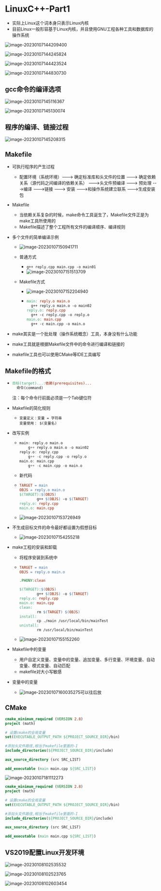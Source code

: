 # LinuxC++-Part1

- 实际上Linux这个词本身只表示Linux内核
- 目前Linux一般形容基于Linux内核，并且使用GNU工程各种工具和数据库的操作系统

![image-20230107144209400](https://happygoing.oss-cn-beijing.aliyuncs.com/img/image-20230107144209400.png)

![image-20230107144245824](https://happygoing.oss-cn-beijing.aliyuncs.com/img/image-20230107144245824.png)

![image-20230107144423524](https://happygoing.oss-cn-beijing.aliyuncs.com/img/image-20230107144423524.png)

![image-20230107144830730](https://happygoing.oss-cn-beijing.aliyuncs.com/img/image-20230107144830730.png)

## gcc命令的编译选项

![image-20230107145116367](https://happygoing.oss-cn-beijing.aliyuncs.com/img/image-20230107145116367.png)

![image-20230107145130074](https://happygoing.oss-cn-beijing.aliyuncs.com/img/image-20230107145130074.png)

## 程序的编译、链接过程

![image-20230107145208315](https://happygoing.oss-cn-beijing.aliyuncs.com/img/image-20230107145208315.png)

## Makefile

- 可执行程序的产生过程

  - 配置环境（系统环境）--->  确定标准库和头文件的位置 ---> 确定依赖关系（源代码之间编译的依赖关系） --->头文件预编译 ---> 预处理 --->编译 --->链接  --->  安装  --->和操作系统建立联系  --->生成安装包

- Makefile

  - 当依赖关系复杂的时候，make命令工具诞生了，Makefile文件正是为make工具所使用的
  - Makefile描述了整个工程所有文件的编译顺序、编译规则

- 多个文件的简单编译示例

  - ![image-20230107150941711](https://happygoing.oss-cn-beijing.aliyuncs.com/img/image-20230107150941711.png)

  - 普通方式

    - `g++ reply.cpp main.cpp -o main01`
    - ![image-20230107151513709](https://happygoing.oss-cn-beijing.aliyuncs.com/img/image-20230107151513709.png)

  - Makefile方式

    - ![image-20230107152204940](https://happygoing.oss-cn-beijing.aliyuncs.com/img/image-20230107152204940.png)

    - ```makefile
      main: reply.o main.o
      	g++ reply.o main.o -o main02
      reply.o: reply.cpp
      	g++ -c reply.cpp -o reply.o
      main.o: main.cpp
      	g++ -c main.cpp -o main.o
      ```



- make其实是一个批处理（操作系统概念）工具，本身没有什么功能
- make工具就是根据Makefile文件中的命令进行编译和链接的
- makefile工具也可以使用CMake等IDE工具编写

## Makefile的格式

- ```makefile
  目标(target)...:依赖(prerequisites)...
  	命令(command)
  ```

  注：每个命令行前面必须是一个Tab键位符

- Makefile的简化规则

  - ```
    变量定义：变量 = 字符串
    变量使用： $(变量名)
    ```

- 改写实例

  - ```C++
    main: reply.o main.o
    	g++ reply.o main.o -o main02
    reply.o: reply.cpp
    	g++ -c reply.cpp -o reply.o
    main.o: main.cpp
    	g++ -c main.cpp -o main.o
    ```

  - 新代码

  - ```makefile
    TARGET = main
    OBJS = reply.o main.o
    $(TARGET):$(OBJS)
            g++ $(OBJS) -o $(TARGET)
    reply.o: reply.cpp
    main.o: main.cpp
    
    ```

  - ![image-20230107153726949](https://happygoing.oss-cn-beijing.aliyuncs.com/img/image-20230107153726949.png)

- 不生成目标文件的命令最好都设置为假想目标

  - ![image-20230107154255218](https://happygoing.oss-cn-beijing.aliyuncs.com/img/image-20230107154255218.png)



- make工程的安装和卸载

  - 将程序安装到系统中

  - ```makefile
    TARGET = main
    OBJS = reply.o main.o
    
    .PHONY:clean
    
    $(TARGET):$(OBJS)
            g++ $(OBJS) -o $(TARGET)
    reply.o: reply.cpp
    main.o: main.cpp
    clean:
            rm $(TARGET) $(OBJS)
    install:
            cp ./main /usr/local/bin/mainTest
    unistall:
            rm /usr/local/bin/mainTest
    ```

  - ![image-20230107155152260](https://happygoing.oss-cn-beijing.aliyuncs.com/img/image-20230107155152260.png)



- Makefile中的变量
  - 用户自定义变量、变量中的变量、追加变量、多行变量、环境变量、自动变量、模式变量、自动匹配
  - makefile对大小写敏感
- 变量中的变量
  - ![image-20230107160035275](https://happygoing.oss-cn-beijing.aliyuncs.com/img/image-20230107160035275.png)可以往后放

## CMake

```cmake
cmake_minimum_required (VERSION 2.8)
project (math)
 
# 设置cmake的全局变量
set(EXECUTABLE_OUTPUT_PATH ${PROJECT_SOURCE_DIR}/bin)
 
#添加头文件路径,相当于makefile里面的-I
include_directories(${PROJECT_SOURCE_DIR}/include)
 
aux_source_directory (src SRC_LIST)
 
add_executable (main main.cpp ${SRC_LIST})
```

![image-20230107181112273](https://happygoing.oss-cn-beijing.aliyuncs.com/img/image-20230107181112273.png)

```cmake
cmake_minimum_required (VERSION 2.8)
project (math)
 
# 设置cmake的全局变量
set(EXECUTABLE_OUTPUT_PATH ${PROJECT_SOURCE_DIR}/bin)
 
#添加头文件路径,相当于makefile里面的-I
include_directories(${PROJECT_SOURCE_DIR}/include)
 
aux_source_directory (src SRC_LIST)
 
add_executable (main main.cpp ${SRC_LIST})
```

## VS2019配置Linux开发环境

![image-20230108102535532](https://happygoing.oss-cn-beijing.aliyuncs.com/img/image-20230108102535532.png)

![image-20230108102523765](https://happygoing.oss-cn-beijing.aliyuncs.com/img/image-20230108102523765.png)

![image-20230108102603454](https://happygoing.oss-cn-beijing.aliyuncs.com/img/image-20230108102603454.png)
